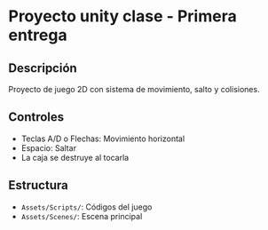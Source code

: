 # Proyecto unity clase - Primera entrega

## Descripción
Proyecto de juego 2D con sistema de movimiento, salto y colisiones.

## Controles
- Teclas A/D o Flechas: Movimiento horizontal
- Espacio: Saltar
- La caja se destruye al tocarla

## Estructura
- `Assets/Scripts/`: Códigos del juego
- `Assets/Scenes/`: Escena principal
